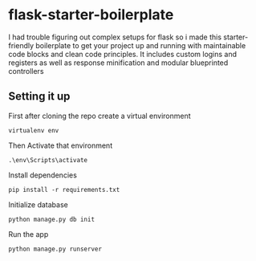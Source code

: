 # flask-starter-boilerplate

I had trouble figuring out complex setups for flask so i made this starter-friendly boilerplate to get your project up and running with maintainable code blocks and clean code principles. It includes custom logins and registers as well as response minification and modular blueprinted controllers

## Setting it up

First after cloning the repo create a virtual environment

`virtualenv env`

Then Activate that environment

`.\env\Scripts\activate`

Install dependencies

`pip install -r requirements.txt`

Initialize database

`python manage.py db init`

Run the app

`python manage.py runserver`